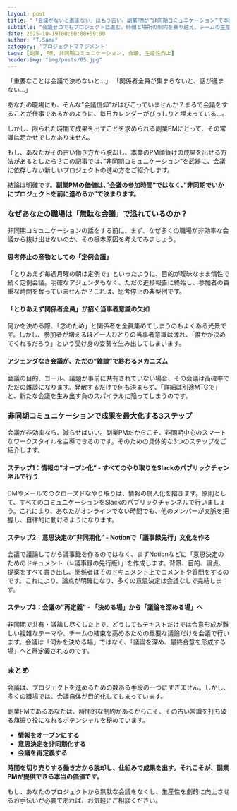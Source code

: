 ```yaml
---
layout: post
title: "「会議がないと進まない」はもう古い。副業PMが”非同期コミュニケーション”で本業PMより成果を出す方法"
subtitle: "会議ゼロでもプロジェクトは進む。時間と場所の制約を乗り越え、チームの生産性を最大化する新常識"
date: 2025-10-19T00:00:00+09:00
author: "T.Sama"
category: 'プロジェクトマネジメント'
tags: [副業, PM, 非同期コミュニケーション, 会議, 生産性向上]
header-img: "img/posts/05.jpg"
---
```


「重要なことは会議で決めないと…」
「関係者全員が集まらないと、話が進まない…」

あなたの職場にも、そんな”会議信仰”がはびこっていませんか？まるで会議をすることが仕事であるかのように、毎日カレンダーがびっしりと埋まっている…。

しかし、限られた時間で成果を出すことを求められる副業PMにとって、その常識は足かせでしかありません。

もし、あなたがその古い働き方から脱却し、本業のPM顔負けの成果を出せる方法があるとしたら？この記事では、”非同期コミュニケーション”を武器に、会議に依存しない新しいプロジェクトの進め方をご紹介します。

結論は明確です。**副業PMの価値は、”会議の参加時間”ではなく、”非同期でいかにプロジェクトを前に進めるか”で決まります。**

<!-- more -->

### なぜあなたの職場は「無駄な会議」で溢れているのか？

非同期コミュニケーションの話をする前に、まず、なぜ多くの職場が非効率な会議から抜け出せないのか、その根本原因を考えてみましょう。

#### 思考停止の産物としての「定例会議」
「とりあえず毎週月曜の朝は定例で」といったように、目的が曖昧なまま惰性で続く定例会議。明確なアジェンダもなく、ただの進捗報告に終始し、参加者の貴重な時間を奪っていませんか？これは、思考停止の典型例です。

#### 「とりあえず関係者全員」が招く当事者意識の欠如
何かを決める際、「念のため」と関係者を全員集めてしまうのもよくある光景です。しかし、参加者が増えるほど一人ひとりの当事者意識は薄れ、「誰かが決めてくれるだろう」という受け身の姿勢を生み出してしまいます。

#### アジェンダなき会議が、ただの”雑談”で終わるメカニズム
会議の目的、ゴール、議題が事前に共有されていない場合、その会議は高確率でただの雑談になります。発散するだけで何も決まらず、「詳細は別途MTGで」と、新たな会議を生み出す負のスパイラルに陥ってしまうのです。

### 非同期コミュニケーションで成果を最大化する3ステップ

会議が非効率なら、減らせばいい。副業PMだからこそ、非同期中心のスマートなワークスタイルを主導できるのです。そのための具体的な3つのステップをご紹介します。

#### ステップ1：情報の”オープン化” - すべてのやり取りをSlackのパブリックチャンネルで行う
DMやメールでのクローズドなやり取りは、情報の属人化を招きます。原則として、すべてのコミュニケーションをSlackのパブリックチャンネルで行いましょう。これにより、あなたがオンラインでない時間でも、他のメンバーが文脈を把握し、自律的に動けるようになります。

#### ステップ2：意思決定の”非同期化” - Notionで「議事録先行」文化を作る
会議で議論してから議事録を作るのではなく、まずNotionなどに「意思決定のためのドキュメント（≒議事録の先行版）」を作成します。背景、目的、論点、提案をすべて書き出し、関係者はそのドキュメント上でコメントや質問をするのです。これにより、論点が明確になり、多くの意思決定は会議なしで完結します。

#### ステップ3：会議の”再定義” - 「決める場」から「議論を深める場」へ
非同期で共有・議論し尽くした上で、どうしてもテキストだけでは合意形成が難しい複雑なテーマや、チームの結束を高めるための重要な議論だけを会議で行います。会議は「何かを決める場」ではなく、「議論を深め、最終合意を形成する場」へと再定義されるのです。

### まとめ

会議は、プロジェクトを進めるための数ある手段の一つにすぎません。しかし、多くの職場では、会議自体が目的化してしまっています。

副業PMであるあなたは、時間的な制約があるからこそ、その古い常識を打ち破る旗振り役になれるポテンシャルを秘めています。
*   **情報をオープンにする**
*   **意思決定を非同期化する**
*   **会議を再定義する**

**時間を切り売りする働き方から脱却し、仕組みで成果を出す。それこそが、副業PMが提供できる本当の価値です。**

もし、あなたのプロジェクトから無駄な会議をなくし、生産性を劇的に向上させるお手伝いが必要であれば、お気軽にご相談ください。
